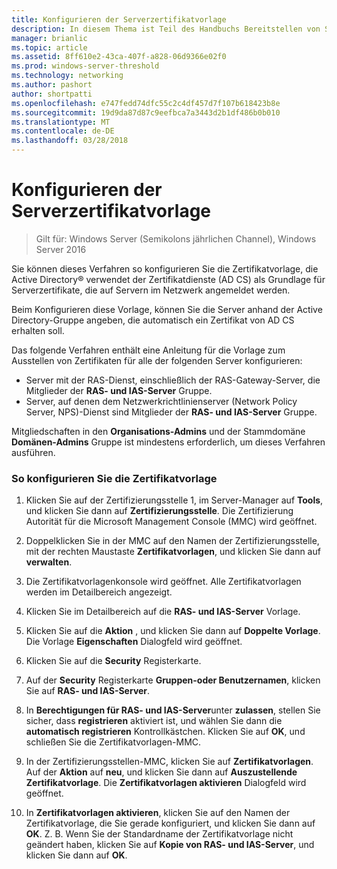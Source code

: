 ```yaml
---
title: Konfigurieren der Serverzertifikatvorlage
description: In diesem Thema ist Teil des Handbuchs Bereitstellen von Serverzertifikaten für 802.1 X kabelgebundenen und drahtlosen Bereitstellungen
manager: brianlic
ms.topic: article
ms.assetid: 8ff610e2-43ca-407f-a828-06d9366e02f0
ms.prod: windows-server-threshold
ms.technology: networking
ms.author: pashort
author: shortpatti
ms.openlocfilehash: e747fedd74dfc55c2c4df457d7f107b618423b8e
ms.sourcegitcommit: 19d9da87d87c9eefbca7a3443d2b1df486b0b010
ms.translationtype: MT
ms.contentlocale: de-DE
ms.lasthandoff: 03/28/2018
---
```

# <a name="configure-the-server-certificate-template"></a>Konfigurieren der Serverzertifikatvorlage

>Gilt für: Windows Server (Semikolons jährlichen Channel), Windows Server 2016

Sie können dieses Verfahren so konfigurieren Sie die Zertifikatvorlage, die Active Directory&reg; verwendet der Zertifikatdienste (AD CS) als Grundlage für Serverzertifikate, die auf Servern im Netzwerk angemeldet werden.  
  
Beim Konfigurieren diese Vorlage, können Sie die Server anhand der Active Directory-Gruppe angeben, die automatisch ein Zertifikat von AD CS erhalten soll.   
  
Das folgende Verfahren enthält eine Anleitung für die Vorlage zum Ausstellen von Zertifikaten für alle der folgenden Server konfigurieren:  
  
- Server mit der RAS-Dienst, einschließlich der RAS-Gateway-Server, die Mitglieder der **RAS- und IAS-Server** Gruppe.  
- Server, auf denen dem Netzwerkrichtlinienserver (Network Policy Server, NPS)-Dienst sind Mitglieder der **RAS- und IAS-Server** Gruppe.  
  
Mitgliedschaften in den **Organisations-Admins** und der Stammdomäne **Domänen-Admins** Gruppe ist mindestens erforderlich, um dieses Verfahren ausführen.  
  
### <a name="to-configure-the-certificate-template"></a>So konfigurieren Sie die Zertifikatvorlage  
  
1.  Klicken Sie auf der Zertifizierungsstelle 1, im Server-Manager auf **Tools**, und klicken Sie dann auf **Zertifizierungsstelle**. Die Zertifizierung Autorität für die Microsoft Management Console (MMC) wird geöffnet.  
  
2.  Doppelklicken Sie in der MMC auf den Namen der Zertifizierungsstelle, mit der rechten Maustaste **Zertifikatvorlagen**, und klicken Sie dann auf **verwalten**.  
  
3.  Die Zertifikatvorlagenkonsole wird geöffnet. Alle Zertifikatvorlagen werden im Detailbereich angezeigt.  
  
4.  Klicken Sie im Detailbereich auf die **RAS- und IAS-Server** Vorlage.  
  
5.  Klicken Sie auf die **Aktion** , und klicken Sie dann auf **Doppelte Vorlage**. Die Vorlage **Eigenschaften** Dialogfeld wird geöffnet.  
  
6.  Klicken Sie auf die **Security** Registerkarte.   
  
7.  Auf der **Security** Registerkarte **Gruppen-oder Benutzernamen**, klicken Sie auf **RAS- und IAS-Server**.  
  
8.  In **Berechtigungen für RAS- und IAS-Server**unter **zulassen**, stellen Sie sicher, dass **registrieren** aktiviert ist, und wählen Sie dann die **automatisch registrieren** Kontrollkästchen. Klicken Sie auf **OK**, und schließen Sie die Zertifikatvorlagen-MMC.  
  
9.  In der Zertifizierungsstellen-MMC, klicken Sie auf **Zertifikatvorlagen**. Auf der **Aktion** auf **neu**, und klicken Sie dann auf **Auszustellende Zertifikatvorlage**. Die **Zertifikatvorlagen aktivieren** Dialogfeld wird geöffnet.  
  
10. In **Zertifikatvorlagen aktivieren**, klicken Sie auf den Namen der Zertifikatvorlage, die Sie gerade konfiguriert, und klicken Sie dann auf **OK**. Z. B. Wenn Sie der Standardname der Zertifikatvorlage nicht geändert haben, klicken Sie auf **Kopie von RAS- und IAS-Server**, und klicken Sie dann auf **OK**.  
  


